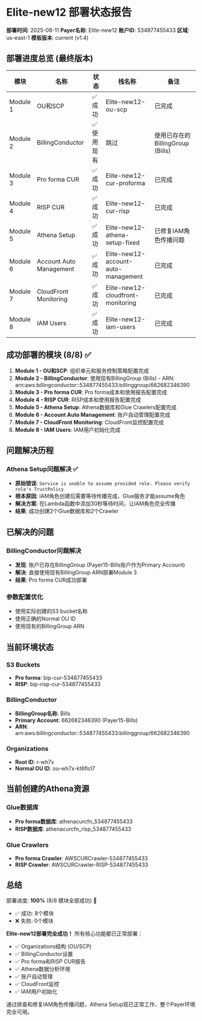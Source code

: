 # Elite-new12 部署状态报告

**部署时间**: 2025-08-11
**Payer名称**: Elite-new12
**账户ID**: 534877455433
**区域**: us-east-1
**模板版本**: current (v1.4)

## 部署进度总览 (最终版本)

| 模块 | 名称 | 状态 | 栈名称 | 备注 |
|------|------|------|---------|------|
| Module 1 | OU和SCP | ✅ 成功 | Elite-new12-ou-scp | 已完成 |
| Module 2 | BillingConductor | ✅ 使用现有 | 跳过 | 使用已存在的BillingGroup (Bills) |
| Module 3 | Pro forma CUR | ✅ 成功 | Elite-new12-cur-proforma | 已完成 |
| Module 4 | RISP CUR | ✅ 成功 | Elite-new12-cur-risp | 已完成 |
| Module 5 | Athena Setup | ✅ 成功 | Elite-new12-athena-setup-fixed | 已修复IAM角色传播问题 |
| Module 6 | Account Auto Management | ✅ 成功 | Elite-new12-account-auto-management | 已完成 |
| Module 7 | CloudFront Monitoring | ✅ 成功 | Elite-new12-cloudfront-monitoring | 已完成 |
| Module 8 | IAM Users | ✅ 成功 | Elite-new12-iam-users | 已完成 |

## 成功部署的模块 (8/8) ✅

1. **Module 1 - OU和SCP**: 组织单元和服务控制策略配置完成
2. **Module 2 - BillingConductor**: 使用现有BillingGroup (Bills) - ARN: arn:aws:billingconductor::534877455433:billinggroup/662682346390
3. **Module 3 - Pro forma CUR**: Pro forma成本和使用报告配置完成
4. **Module 4 - RISP CUR**: RISP成本和使用报告配置完成
5. **Module 5 - Athena Setup**: Athena数据库和Glue Crawlers配置完成
6. **Module 6 - Account Auto Management**: 账户自动管理配置完成
7. **Module 7 - CloudFront Monitoring**: CloudFront监控配置完成
8. **Module 8 - IAM Users**: IAM用户初始化完成

## 问题解决历程

### Athena Setup问题解决 ✅
- **原始错误**: `Service is unable to assume provided role. Please verify role's TrustPolicy`
- **根本原因**: IAM角色创建后需要等待传播完成，Glue服务才能assume角色
- **解决方案**: 在Lambda函数中添加30秒等待时间，让IAM角色完全传播
- **结果**: 成功创建2个Glue数据库和2个Crawler

## 已解决的问题

### BillingConductor问题解决
- **发现**: 账户已存在BillingGroup (Payer15-Bills账户作为Primary Account)
- **解决**: 直接使用现有BillingGroup ARN部署Module 3
- **结果**: Pro forma CUR成功部署

### 参数配置优化
- 使用实际创建的S3 bucket名称
- 使用正确的Normal OU ID
- 使用现有的BillingGroup ARN

## 当前环境状态

### S3 Buckets
- **Pro forma**: bip-cur-534877455433
- **RISP**: bip-risp-cur-534877455433

### BillingConductor
- **BillingGroup名称**: Bills
- **Primary Account**: 662682346390 (Payer15-Bills)
- **ARN**: arn:aws:billingconductor::534877455433:billinggroup/662682346390

### Organizations
- **Root ID**: r-wh7x
- **Normal OU ID**: ou-wh7x-kt6flcl7

## 当前创建的Athena资源

### Glue数据库
- **Pro forma数据库**: athenacurcfn_534877455433
- **RISP数据库**: athenacurcfn_risp_534877455433

### Glue Crawlers
- **Pro forma Crawler**: AWSCURCrawler-534877455433
- **RISP Crawler**: AWSCURCrawler-RISP-534877455433

## 总结

部署进度: **100%** (8/8 模块全部成功) 🎉

- ✅ 成功: 8个模块
- ❌ 失败: 0个模块

**Elite-new12部署完全成功！** 所有核心功能都已正常部署：
- ✅ Organizations结构 (OU/SCP)
- ✅ BillingConductor设置
- ✅ Pro forma和RISP CUR报告
- ✅ Athena数据分析环境
- ✅ 账户自动管理
- ✅ CloudFront监控
- ✅ IAM用户初始化

通过排查和修复IAM角色传播问题，Athena Setup现已正常工作，整个Payer环境完全可用。